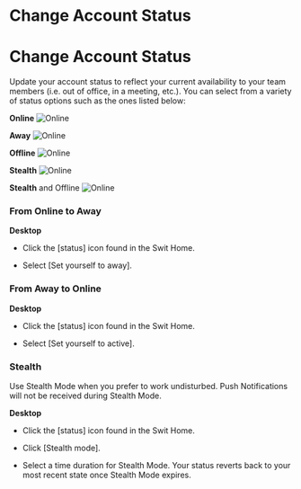 # Change Account Status

Change Account Status
=====================

 Update your account status to reflect your current availability to your team members (i.e. out of office, in a meeting, etc.). You can select from a variety of status options such as the ones listed below:

 
> 

**Online** ![Online](https://files.swit.io/help_image/FB_AC4_online.png)  
>

**Away** ![Online](https://files.swit.io/help_image/FB_AC4_away.png)  
>

**Offline** ![Online](https://files.swit.io/help_image/FB_AC4_offline.png)  
>

**Stealth** ![Online](https://files.swit.io/help_image/FB_AC4_stealth.png)  
>

**Stealth** and Offline ![Online](https://files.swit.io/help_image/FB_AC4_offstealth.png)
> 
>     
 ### From Online to Away



**Desktop** 

* Click the [status] icon found in the Swit Home.


* Select [Set yourself to away].
    
 ### From Away to Online



**Desktop** 

* Click the [status] icon found in the Swit Home.


* Select [Set yourself to active].
    
 ### Stealth

 Use Stealth Mode when you prefer to work undisturbed. Push Notifications will not be received during Stealth Mode.



**Desktop** 

* Click the [status] icon found in the Swit Home.


* Click [Stealth mode].


* Select a time duration for Stealth Mode.
  Your status reverts back to your most recent state once Stealth Mode expires.

 